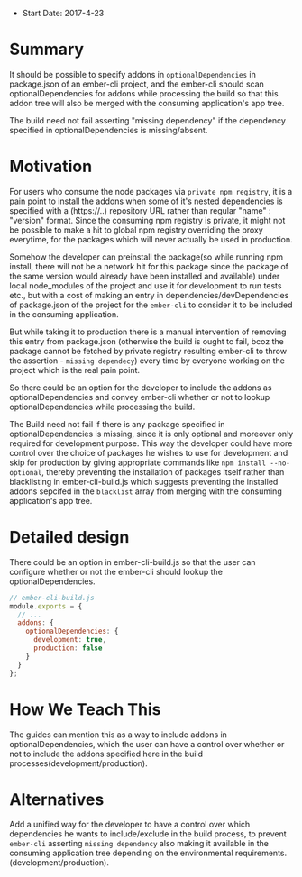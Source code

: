- Start Date: 2017-4-23

# Summary

It should be possible to specify addons in `optionalDependencies` in package.json of an ember-cli project, and the ember-cli should scan optionalDependencies for addons while processing the build so that this addon tree will also be merged with the consuming application's app tree.

The build need not fail asserting "missing dependency" if the dependency specified in optionalDependencies is missing/absent.

# Motivation

For users who consume the node packages via `private npm registry`, it is a pain point to install the addons when some of it's nested dependencies is specified with a (https://..) repository URL rather than regular "name" : "version" format. Since the consuming npm registry is private, it might not be possible to make a hit to global npm registry overriding the proxy everytime, for the packages which will never actually be used in production.

Somehow the developer can preinstall the package(so while running npm install, there will not be a network hit for this package since the package of the same version would already have been installed and available) under local node_modules of the project and use it for development to run tests etc., but with a cost of making an entry in dependencies/devDependencies of package.json of the project for the `ember-cli` to consider it to be included in the consuming application. 

But while taking it to production there is a manual intervention of removing this entry from package.json (otherwise the build is ought to fail, bcoz the package cannot be fetched by private registry resulting ember-cli to throw the assertion - `missing dependecy`) every time by everyone working on the project which is the real pain point.

So there could be an option for the developer to include the addons as optionalDependencies and convey ember-cli whether or not to lookup optionalDependencies while processing the build.

The Build need not fail if there is any package specified in optionalDependencies is missing, since it is only optional and moreover only required for development purpose. This way the developer could have more control over the choice of packages he wishes to use for development and skip for production by giving appropriate commands like `npm install --no-optional`, thereby preventing the installation of packages itself rather than blacklisting in ember-cli-build.js which suggests preventing the installed addons sepcifed in the `blacklist` array from merging with the consuming application's app tree.

# Detailed design

There could be an option in ember-cli-build.js so that the user can configure whether or not the ember-cli should lookup the optionalDependencies.

```js
// ember-cli-build.js
module.exports = {
  // ...
  addons: {
    optionalDependencies: {
      development: true,
      production: false
    }
  }
};
```
# How We Teach This

The guides can mention this as a way to include addons in optionalDependencies, which the user can have a control over whether or not to include the addons specified here in the build processes(development/production).

# Alternatives

Add a unified way for the developer to have a control over which dependencies he wants to include/exclude in the build process, to prevent `ember-cli` asserting `missing dependency` also making it available in the consuming application tree depending on the environmental requirements.(development/production).
